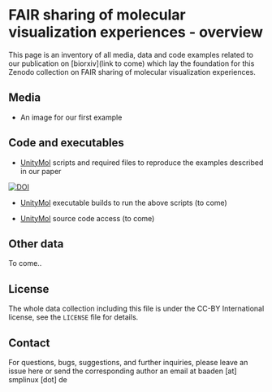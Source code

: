 
# FAIR sharing of molecular visualization experiences - overview

This page is an inventory of all media, data and code examples related to our publication on [biorxiv](link to come) which lay the foundation for this Zenodo collection on FAIR sharing of molecular visualization experiences.

## Media

- An image for our first example

## Code and executables

* [UnityMol](http://unitymol.sourceforge.net) scripts and required files to reproduce the examples described in our paper 


 [![DOI](https://zenodo.org/badge/289968174.svg)](https://zenodo.org/badge/latestdoi/289968174)
 

* [UnityMol](http://unitymol.sourceforge.net) executable builds to run the above scripts (to come)

* [UnityMol](http://unitymol.sourceforge.net) source code access (to come)


## Other data

To come..

## License

The whole data collection including this file is under the CC-BY International license, see the `LICENSE` file for details.

## Contact

For questions, bugs, suggestions, and further inquiries, please leave an issue here or send the corresponding author an email at baaden [at] smplinux [dot] de
